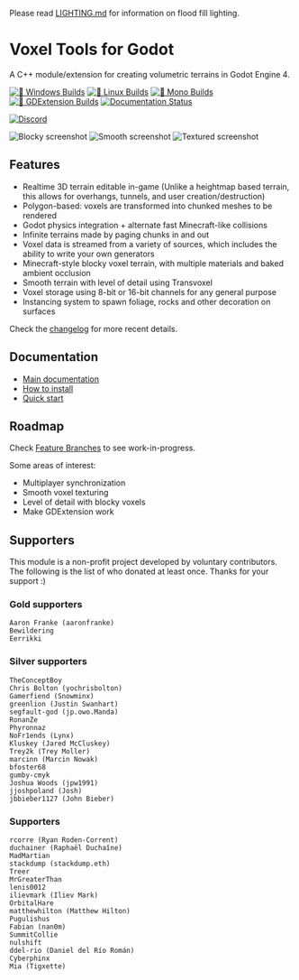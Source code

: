 Please read [LIGHTING.md](LIGHTING.md) for information on flood fill lighting.

Voxel Tools for Godot
=========================

A C++ module/extension for creating volumetric terrains in Godot Engine 4.

[![🚪 Windows Builds](https://github.com/Zylann/godot_voxel/actions/workflows/windows.yml/badge.svg)](https://github.com/Zylann/godot_voxel/actions/workflows/windows.yml)
[![🐧 Linux Builds](https://github.com/Zylann/godot_voxel/actions/workflows/linux.yml/badge.svg)](https://github.com/Zylann/godot_voxel/actions/workflows/linux.yml)
[![🐒 Mono Builds](https://github.com/Zylann/godot_voxel/actions/workflows/mono.yml/badge.svg)](https://github.com/Zylann/godot_voxel/actions/workflows/mono.yml)
[![🧩 GDExtension Builds](https://github.com/Zylann/godot_voxel/actions/workflows/extension_ci.yml/badge.svg)](https://github.com/Zylann/godot_voxel/actions/workflows/extension_ci.yml)
[![Documentation Status](https://readthedocs.org/projects/voxel-tools/badge/?version=latest)](https://voxel-tools.readthedocs.io/en/latest/?badge=latest)

[![Discord](https://img.shields.io/discord/850070170793410582?style=flat-square&logo=discord "Discord")](https://discord.gg/pkXmESmrAR)

![Blocky screenshot](doc/source/images/blocky_screenshot.webp)
![Smooth screenshot](doc/source/images/smooth_screenshot.webp)
![Textured screenshot](doc/source/images/textured-terrain.jpg)

Features
---------------------------

- Realtime 3D terrain editable in-game (Unlike a heightmap based terrain, this allows for overhangs, tunnels, and user creation/destruction)
- Polygon-based: voxels are transformed into chunked meshes to be rendered
- Godot physics integration + alternate fast Minecraft-like collisions
- Infinite terrains made by paging chunks in and out
- Voxel data is streamed from a variety of sources, which includes the ability to write your own generators
- Minecraft-style blocky voxel terrain, with multiple materials and baked ambient occlusion
- Smooth terrain with level of detail using Transvoxel
- Voxel storage using 8-bit or 16-bit channels for any general purpose
- Instancing system to spawn foliage, rocks and other decoration on surfaces

Check the [changelog](https://voxel-tools.readthedocs.io/en/latest/changelog/) for more recent details.


Documentation
---------------

- [Main documentation](https://voxel-tools.readthedocs.io/en/latest/)
- [How to install](https://voxel-tools.readthedocs.io/en/latest/getting_the_module/)
- [Quick start](https://voxel-tools.readthedocs.io/en/latest/quick_start/)


Roadmap
---------

Check [Feature Branches](https://github.com/Zylann/godot_voxel/issues/640) to see work-in-progress.

Some areas of interest:

* Multiplayer synchronization
* Smooth voxel texturing
* Level of detail with blocky voxels
* Make GDExtension work


Supporters
-----------

This module is a non-profit project developed by voluntary contributors. The following is the list of who donated at least once.
Thanks for your support :)

### Gold supporters

```
Aaron Franke (aaronfranke)
Bewildering
Eerrikki
```

### Silver supporters

```
TheConceptBoy
Chris Bolton (yochrisbolton)
Gamerfiend (Snowminx) 
greenlion (Justin Swanhart) 
segfault-god (jp.owo.Manda)
RonanZe
Phyronnaz
NoFr1ends (Lynx)
Kluskey (Jared McCluskey)
Trey2k (Trey Moller)
marcinn (Marcin Nowak)
bfoster68
gumby-cmyk
Joshua Woods (jpw1991)
jjoshpoland (Josh)
jbbieber1127 (John Bieber)
```

### Supporters

```
rcorre (Ryan Roden-Corrent) 
duchainer (Raphaël Duchaîne)
MadMartian
stackdump (stackdump.eth)
Treer
MrGreaterThan
lenis0012
ilievmark (Iliev Mark)
OrbitalHare
matthewhilton (Matthew Hilton)
Pugulishus
Fabian (nan0m)
SummitCollie
nulshift
ddel-rio (Daniel del Río Román)
Cyberphinx
Mia (Tigxette)
```


